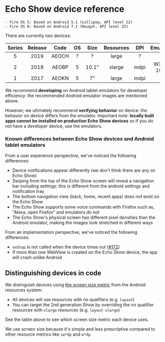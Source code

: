 # Echo Show device reference
    - Fire OS 5: Based on Android 5.1 (Lollipop, API level 22)
    - Fire OS 6: Based on Android 7.1 (Nougat, API level 25)

There are currently two devices:

| Series | Release | Code  | OS | Size  | Resources | DPI  | Emulator  | Resolution |
|:------:|:-------:|:-----:|:--:|:-----:|:---------:|:----:|:---------:|:----------:|
| 5      | 2019    | AEOCH | ?  | ?     | large     | ?    | ?         | 960x480    |
| 2      | 2018    | AEOBP | 5  | 10.1" | xlarge    | mdpi | WXGA 10.1 | 1280x800   |
| 1      | 2017    | AEOKN | 5  | 7"    | large     | mdpi | ?         | 1024x600   |

We recommend **developing** on Android tablet emulators for developer efficiency: the recommended Android emulator images are mentioned above.

However, we ultimately recommend **verifying behavior** on device: the behavior on device differs from the emulator. Important note: **locally built apps cannot be installed on production Echo Show devices** so if you do not have a developer device, use the emulators.

### Known differences between Echo Show devices and Android tablet emulators
From a user experience perspective, we've noticed the following differences:
- Device notifications appear differently (we don't think there are any on Echo Show)
- Swiping from the top of the Echo Show screen will reveal a navigation bar including settings: this is different from the android settings and notification tray
- The bottom navigation view (back, home, recent apps) does not exist on the Echo Show
- The Echo Show supports some voice commands with Firefox such as, "Alexa, open Firefox" and emulators do not
- The Echo Show's physical screen has different pixel densities than the Android emulator, making the images look stretched in different ways

From an implementation perspective, we've noticed the following differences:
- `onStop` is not called when the device times out ([#172](https://github.com/mozilla-mobile/firefox-echo-show/issues/172))
- If more than one WebView is created on the Echo Show device, the app will crash unlike Android

## Distinguishing devices in code
We distinguish devices using [the screen size metric][res size] from the Android resources system:
- All devices will use resources with no qualifiers (e.g. `layout`)
- You can target the 2nd generation Show by overriding the no qualifier resources with `xlarge` resources (e.g. `layout-xlarge`)

See the table above to see which screen size metric each device uses.

We use screen size because it's simple and less prescriptive compared to other resource metrics like `sw*dp` and `w*dp`.

[res size]: https://developer.android.com/guide/topics/resources/providing-resources#ScreenSizeQualifier
